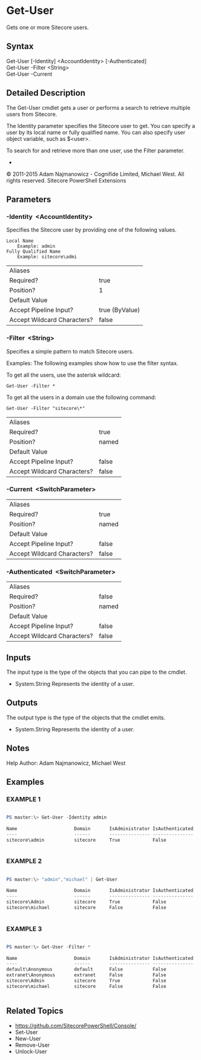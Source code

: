 # Get-User
 
Gets one or more Sitecore users.
 
## Syntax
 
 
Get-User
 [-Identity] &lt;AccountIdentity&gt;   [-Authenticated]    
Get-User
 -Filter &lt;String&gt;   
Get-User
 -Current   
## Detailed Description
 
The Get-User cmdlet gets a user or performs a search to retrieve multiple users from Sitecore.
 
The Identity parameter specifies the Sitecore user to get. You can specify a user by its local name or fully qualified name.
You can also specify user object variable, such as $&lt;user&gt;.
 
To search for and retrieve more than one user, use the Filter parameter.
 
-
 
© 2011-2015 Adam Najmanowicz - Cognifide Limited, Michael West. All rights reserved. Sitecore PowerShell Extensions
 
## Parameters
 
### -Identity&nbsp; &lt;AccountIdentity&gt;
Specifies the Sitecore user by providing one of the following values.
 
    Local Name
        Example: admin
    Fully Qualified Name
        Example: sitecore\admi
 
 
 
| | |
| - | - |
| Aliases |  |
| Required? | true |
| Position? | 1 |
| Default Value |  |
| Accept Pipeline Input? | true (ByValue) |
| Accept Wildcard Characters? | false |
 
### -Filter&nbsp; &lt;String&gt;
Specifies a simple pattern to match Sitecore users.
 
Examples:
The following examples show how to use the filter syntax.
 
To get all the users, use the asterisk wildcard:
 
    Get-User -Filter *
 
To get all the users in a domain use the following command:
 
    Get-User -Filter "sitecore\*"
 
 
 
| | |
| - | - |
| Aliases |  |
| Required? | true |
| Position? | named |
| Default Value |  |
| Accept Pipeline Input? | false |
| Accept Wildcard Characters? | false |
 
### -Current&nbsp; &lt;SwitchParameter&gt;
 
 
 
 
| | |
| - | - |
| Aliases |  |
| Required? | true |
| Position? | named |
| Default Value |  |
| Accept Pipeline Input? | false |
| Accept Wildcard Characters? | false |
 
### -Authenticated&nbsp; &lt;SwitchParameter&gt;
 
 
 
 
| | |
| - | - |
| Aliases |  |
| Required? | false |
| Position? | named |
| Default Value |  |
| Accept Pipeline Input? | false |
| Accept Wildcard Characters? | false |
 
## Inputs
 
The input type is the type of the objects that you can pipe to the cmdlet.
 
* System.String
Represents the identity of a user.
 
 
## Outputs
The output type is the type of the objects that the cmdlet emits.
 
* System.String
Represents the identity of a user.
 
 
## Notes
Help Author: Adam Najmanowicz, Michael West
## Examples
### EXAMPLE 1
 
```powershell
 
PS master:\> Get-User -Identity admin
 
Name                     Domain       IsAdministrator IsAuthenticated
----                     ------       --------------- ---------------
sitecore\admin           sitecore     True            False
 
```
### EXAMPLE 2
 
```powershell
 
PS master:\> "admin","michael" | Get-User
 
Name                     Domain       IsAdministrator IsAuthenticated
----                     ------       --------------- ---------------
sitecore\Admin           sitecore     True            False
sitecore\michael         sitecore     False           False
 
```
### EXAMPLE 3
 
```powershell
 
PS master:\> Get-User -Filter *
 
Name                     Domain       IsAdministrator IsAuthenticated
----                     ------       --------------- ---------------
default\Anonymous        default      False           False
extranet\Anonymous       extranet     False           False
sitecore\Admin           sitecore     True            False
sitecore\michael         sitecore     False           False
 
```
 
## Related Topics
* <a href='https://github.com/SitecorePowerShell/Console/' target='_blank'>https://github.com/SitecorePowerShell/Console/</a><br/>
* Set-User
* New-User
* Remove-User
* Unlock-User